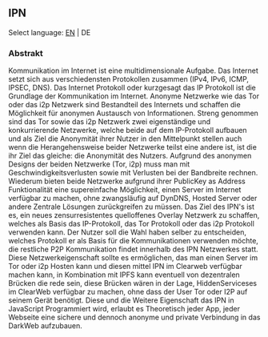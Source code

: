 ## IPN

Select language: [EN](./README.md) | DE

### Abstrakt

Kommunikation im Internet ist eine multidimensionale Aufgabe. Das Internet setzt sich aus verschiedensten Protokollen zusammen (IPv4, IPv6, ICMP, IPSEC, DNS). Das Internet Protokoll oder kurzgesagt das IP Protokoll ist die Grundlage der Kommunikation im Internet. Anonyme Netzwerke wie das Tor oder das i2p Netzwerk sind Bestandteil des Internets und schaffen die Möglichkeit für anonymen Austausch von Informationen. Streng genommen sind das Tor sowie das i2p Netzwerk zwei eigenständige und konkurrierende Netzwerke, welche beide auf dem IP-Protokoll aufbauen und als Ziel die Anonymität ihrer Nutzer in den Mittelpunkt stellen auch wenn die Herangehensweise beider Netzwerke teilst eine andere ist, ist die ihr Ziel das gleiche: die Anonymität des Nutzers. Aufgrund des anonymen Designs der beiden Netzwerke (Tor, i2p) muss man mit Geschwindigkeitsverlusten sowie mit Verlusten bei der Bandbreite rechnen. Wiederum bieten beide Netzwerke aufgrund ihrer PublicKey as Address Funktionalität eine supereinfache Möglichkeit, einen Server im Internet verfügbar zu machen, ohne zwangsläufig auf DynDNS, Hosted Server oder andere Zentrale Lösungen zurückgreifen zu müssen. Das Ziel des IPN's ist es, ein neues zensurresistentes quelloffenes Overlay Netzwerk zu schaffen, welches als Basis das IP-Protokoll, das Tor Protokoll oder das i2p Protokoll verwenden kann. Der Nutzer soll die Wahl haben selber zu entscheiden, welches Protokoll er als Basis für die Kommunikationen verwenden möchte, die restliche P2P Kommunikation findet innerhalb des IPN Netzwerkes statt. Diese Netzwerkeigenschaft sollte es ermöglichen, das man einen Server im Tor oder i2p Hosten kann und diesen mittel IPN im Clearweb verfügbar machen kann, in Kombination mit IPFS kann eventuell von dezentralen Brücken die rede sein, diese Brücken wären in der Lage, HiddenServiceses im ClearWeb verfügbar zu machen, ohne dass der User Tor oder I2P auf seinem Gerät benötigt. Diese und die Weitere Eigenschaft das IPN in JavaScript Programmiert wird, erlaubt es Theoretisch jeder App, jeder Webseite eine sichere und dennoch anonyme und private Verbindung in das DarkWeb aufzubauen.
